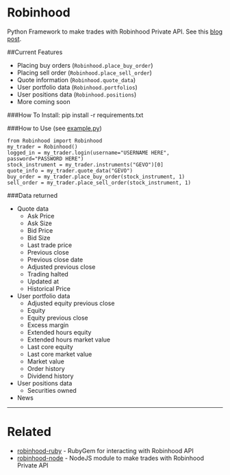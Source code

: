 # Robinhood
Python Framework to make trades with Robinhood Private API.
See this [blog post](https://medium.com/@rohanpai25/reversing-robinhood-free-accessible-automated-stock-trading-f40fba1e7d8b).

##Current Features 
- Placing buy orders (`Robinhood.place_buy_order`)
- Placing sell order (`Robinhood.place_sell_order`)
- Quote information (`Robinhood.quote_data`)
- User portfolio data (`Robinhood.portfolios`)
- User positions data (`Robinhood.positions`)
- More coming soon

###How To Install:
    pip install -r requirements.txt
    

###How to Use (see [example.py](https://github.com/MeheLLC/Robinhood/blob/master/example.py))

    from Robinhood import Robinhood
    my_trader = Robinhood()
    logged_in = my_trader.login(username="USERNAME HERE", password="PASSWORD HERE")
    stock_instrument = my_trader.instruments("GEVO")[0]
    quote_info = my_trader.quote_data("GEVO")
    buy_order = my_trader.place_buy_order(stock_instrument, 1)
    sell_order = my_trader.place_sell_order(stock_instrument, 1)

###Data returned
* Quote data
  + Ask Price
  + Ask Size
  + Bid Price
  + Bid Size
  + Last trade price
  + Previous close
  + Previous close date
  + Adjusted previous close
  + Trading halted
  + Updated at
  + Historical Price
* User portfolio data
  + Adjusted equity previous close
  + Equity
  + Equity previous close
  + Excess margin
  + Extended hours equity
  + Extended hours market value
  + Last core equity
  + Last core market value
  + Market value
  + Order history
  + Dividend history
* User positions data
  + Securities owned
* News

------------------

# Related

* [robinhood-ruby](https://github.com/rememberlenny/robinhood-ruby) - RubyGem for interacting with Robinhood API
* [robinhood-node](https://github.com/aurbano/robinhood-node) - NodeJS module to make trades with Robinhood Private API
